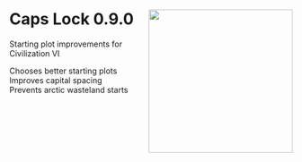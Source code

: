 # Caps Lock 0.9.0  [<img align="right" src="capslock.png" height="256" width="256">](https://steamcommunity.com/sharedfiles/filedetails/?id=1195009771)
Starting plot improvements for Civilization VI

Chooses better starting plots  
Improves capital spacing  
Prevents arctic wasteland starts  
